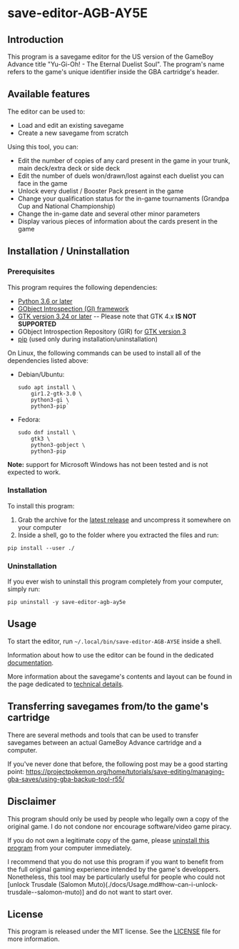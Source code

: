 # save-editor-AGB-AY5E

## Introduction

This program is a savegame editor for the US version of the GameBoy Advance title "Yu-Gi-Oh! - The Eternal Duelist Soul".
The program's name refers to the game's unique identifier inside the GBA cartridge's header.


## Available features

The editor can be used to:

*   Load and edit an existing savegame
*   Create a new savegame from scratch

Using this tool, you can:

*   Edit the number of copies of any card present in the game in your trunk, main deck/extra deck or side deck
*   Edit the number of duels won/drawn/lost against each duelist you can face in the game
*   Unlock every duelist / Booster Pack present in the game
*   Change your qualification status for the in-game tournaments (Grandpa Cup and National Championship)
*   Change the in-game date and several other minor parameters
*   Display various pieces of information about the cards present in the game


## Installation / Uninstallation

### Prerequisites

This program requires the following dependencies:

*   [Python 3.6 or later](https://www.python.org/downloads/)
*   [GObject Introspection (GI) framework](https://gi.readthedocs.io/en/latest/)
*   [GTK version 3.24 or later](https://www.gtk.org/) -- Please note that GTK 4.x **IS NOT SUPPORTED**
*   GObject Introspection Repository (GIR) for [GTK version 3](https://www.gtk.org/)
*   [pip](https://pip.pypa.io/en/stable/) (used only during installation/uninstallation)

On Linux, the following commands can be used to install all of the dependencies listed above:

*   Debian/Ubuntu:

        sudo apt install \
            gir1.2-gtk-3.0 \
            python3-gi \
            python3-pip`

*   Fedora:

        sudo dnf install \
            gtk3 \
            python3-gobject \
            python3-pip

**Note:** support for Microsoft Windows has not been tested and is not expected to work.

### Installation

To install this program:

1.  Grab the archive for the [latest release](https://github.com/fpoirotte/save-editor-AGB-AY5E/releases/latest/) and uncompress it somewhere on your computer
2.  Inside a shell, go to the folder where you extracted the files and run:

```
pip install --user ./
```

### Uninstallation

If you ever wish to uninstall this program completely from your computer, simply run:

```
pip uninstall -y save-editor-agb-ay5e
```


## Usage

To start the editor, run `~/.local/bin/save-editor-AGB-AY5E` inside a shell.

Information about how to use the editor can be found in the dedicated [documentation](./docs/Usage.md).

More information about the savegame's contents and layout can be found in the page dedicated to [technical details](./docs/TechnicalDetails.md).

## Transferring savegames from/to the game's cartridge

There are several methods and tools that can be used to transfer savegames between an actual GameBoy Advance cartridge and a computer.

If you've never done that before, the following post may be a good starting point:
https://projectpokemon.org/home/tutorials/save-editing/managing-gba-saves/using-gba-backup-tool-r55/


## Disclaimer

This program should only be used by people who legally own a copy of the original game.
I do not condone nor encourage software/video game piracy.

If you do not own a legitimate copy of the game, please [uninstall this program](#uninstallation) from your computer immediately.

I recommend that you do not use this program if you want to benefit from the full original gaming experience intended by the game's developpers.
Nonetheless, this tool may be particularly useful for people who could not [unlock Trusdale (Salomon Muto)(./docs/Usage.md#how-can-i-unlock-trusdale--salomon-muto)] and do not want to start over.


## License

This program is released under the MIT license.
See the [LICENSE](./LICENSE) file for more information.
